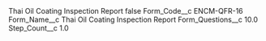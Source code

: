 <?xml version="1.0" encoding="UTF-8"?>
<CustomMetadata xmlns="http://soap.sforce.com/2006/04/metadata" xmlns:xsi="http://www.w3.org/2001/XMLSchema-instance" xmlns:xsd="http://www.w3.org/2001/XMLSchema">
    <label>Thai Oil Coating Inspection Report</label>
    <protected>false</protected>
    <values>
        <field>Form_Code__c</field>
        <value xsi:type="xsd:string">ENCM-QFR-16</value>
    </values>
    <values>
        <field>Form_Name__c</field>
        <value xsi:type="xsd:string">Thai Oil Coating Inspection Report</value>
    </values>
    <values>
        <field>Form_Questions__c</field>
        <value xsi:type="xsd:double">10.0</value>
    </values>
    <values>
        <field>Step_Count__c</field>
        <value xsi:type="xsd:double">1.0</value>
    </values>
</CustomMetadata>
